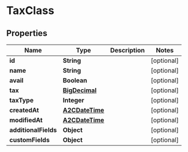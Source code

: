 

# TaxClass

## Properties

Name | Type | Description | Notes
------------ | ------------- | ------------- | -------------
**id** | **String** |  |  [optional]
**name** | **String** |  |  [optional]
**avail** | **Boolean** |  |  [optional]
**tax** | [**BigDecimal**](BigDecimal.md) |  |  [optional]
**taxType** | **Integer** |  |  [optional]
**createdAt** | [**A2CDateTime**](A2CDateTime.md) |  |  [optional]
**modifiedAt** | [**A2CDateTime**](A2CDateTime.md) |  |  [optional]
**additionalFields** | **Object** |  |  [optional]
**customFields** | **Object** |  |  [optional]




